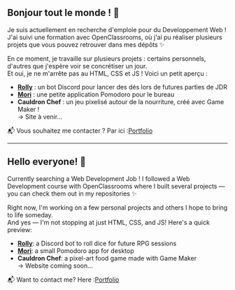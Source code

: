 ## Bonjour tout le monde ! 👋


Je suis actuellement en recherche d'emploie pour du Developpement Web !  
J'ai suivi une formation avec OpenClassrooms, où j'ai pu réaliser plusieurs projets que vous pouvez retrouver dans mes dépôts ✨

En ce moment, je travaille sur plusieurs projets : certains personnels, d'autres que j'espère voir se concrétiser un jour.  
Et oui, je ne m'arrête pas au HTML, CSS et JS ! Voici un petit aperçu :

+ **[Rolly](https://github.com/AnnabelleMaufroy/Rolly)** : un bot Discord pour lancer des dés lors de futures parties de JDR
+ **[Mori](https://github.com/AnnabelleMaufroy/Mori)** : une petite application Pomodoro pour le bureau
+ **Cauldron Chef** : un jeu pixelisé autour de la nourriture, créé avec Game Maker !  
  → Site à venir...

📬 Vous souhaitez me contacter ? Par ici :[Portfolio](https://annabellemaufroy.fr/)


___
## Hello everyone! 👋

Currently searching a Web Development Job !
I followed a Web Development course with OpenClassrooms where I built several projects — you can check them out in my repositories ✨

Right now, I'm working on a few personal projects and others I hope to bring to life someday.  
And yes — I'm not stopping at just HTML, CSS, and JS! Here's a quick preview:

+ **[Rolly](https://github.com/AnnabelleMaufroy/Rolly)**: a Discord bot to roll dice for future RPG sessions
+ **[Mori](https://github.com/AnnabelleMaufroy/Mori)**: a small Pomodoro app for desktop
+ **Cauldron Chef**: a pixel-art food game made with Game Maker  
  → Website coming soon...

📬 Want to contact me? Here :[Portfolio](https://annabellemaufroy.fr/)
